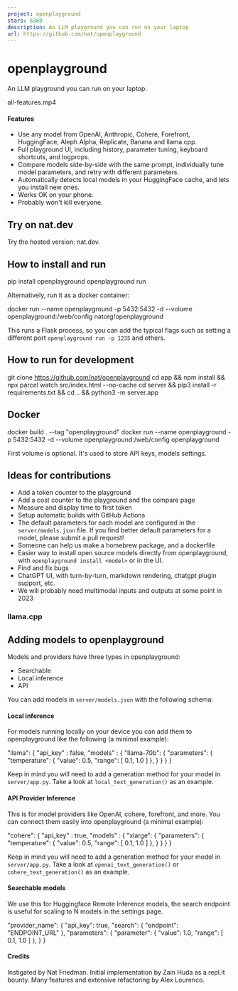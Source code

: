 ```yaml
---
project: openplayground
stars: 6360
description: An LLM playground you can run on your laptop
url: https://github.com/nat/openplayground
---
```


openplayground
==============

An LLM playground you can run on your laptop.

all-features.mp4

#### Features

-   Use any model from OpenAI, Anthropic, Cohere, Forefront, HuggingFace, Aleph Alpha, Replicate, Banana and llama.cpp.
-   Full playground UI, including history, parameter tuning, keyboard shortcuts, and logprops.
-   Compare models side-by-side with the same prompt, individually tune model parameters, and retry with different parameters.
-   Automatically detects local models in your HuggingFace cache, and lets you install new ones.
-   Works OK on your phone.
-   Probably won't kill everyone.

Try on nat.dev
--------------

Try the hosted version: nat.dev.

How to install and run
----------------------

pip install openplayground
openplayground run

Alternatively, run it as a docker container:

docker run --name openplayground -p 5432:5432 -d --volume openplayground:/web/config natorg/openplayground

This runs a Flask process, so you can add the typical flags such as setting a different port `openplayground run -p 1235` and others.

How to run for development
--------------------------

git clone https://github.com/nat/openplayground
cd app && npm install && npx parcel watch src/index.html --no-cache
cd server && pip3 install -r requirements.txt && cd .. && python3 -m server.app

Docker
------

docker build . --tag "openplayground"
docker run --name openplayground -p 5432:5432 -d --volume openplayground:/web/config openplayground

First volume is optional. It's used to store API keys, models settings.

Ideas for contributions
-----------------------

-   Add a token counter to the playground
-   Add a cost counter to the playground and the compare page
-   Measure and display time to first token
-   Setup automatic builds with GitHub Actions
-   The default parameters for each model are configured in the `server/models.json` file. If you find better default parameters for a model, please submit a pull request!
-   Someone can help us make a homebrew package, and a dockerfile
-   Easier way to install open source models directly from openplayground, with `openplayground install <model>` or in the UI.
-   Find and fix bugs
-   ChatGPT UI, with turn-by-turn, markdown rendering, chatgpt plugin support, etc.
-   We will probably need multimodal inputs and outputs at some point in 2023

### llama.cpp

Adding models to openplayground
-------------------------------

Models and providers have three types in openplayground:

-   Searchable
-   Local inference
-   API

You can add models in `server/models.json` with the following schema:

#### Local inference

For models running locally on your device you can add them to openplayground like the following (a minimal example):

"llama": {
    "api\_key" : false,
    "models" : {
        "llama-70b": {
            "parameters": {
                "temperature": {
                    "value": 0.5,
                    "range": \[
                        0.1,
                        1.0
                    \]
                },
            }
        }
    }
}

Keep in mind you will need to add a generation method for your model in `server/app.py`. Take a look at `local_text_generation()` as an example.

#### API Provider Inference

This is for model providers like OpenAI, cohere, forefront, and more. You can connect them easily into openplayground (a minimal example):

"cohere": {
    "api\_key" : true,
    "models" : {
        "xlarge": {
            "parameters": {
                "temperature": {
                    "value": 0.5,
                    "range": \[
                        0.1,
                        1.0
                    \]
                },
            }
        }
    }
}

Keep in mind you will need to add a generation method for your model in `server/app.py`. Take a look at `openai_text_generation()` or `cohere_text_generation()` as an example.

#### Searchable models

We use this for Huggingface Remote Inference models, the search endpoint is useful for scaling to N models in the settings page.

"provider\_name": {
    "api\_key": true,
    "search": {
        "endpoint": "ENDPOINT\_URL"
    },
    "parameters": {
        "parameter": {
            "value": 1.0,
            "range": \[
                0.1,
                1.0
            \]
        },
    }
}

#### Credits

Instigated by Nat Friedman. Initial implementation by Zain Huda as a repl.it bounty. Many features and extensive refactoring by Alex Lourenco.
